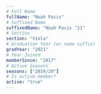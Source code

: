 ```yaml
---
# Full Name
fullName: "Noah Pacis"
# Suffixed Name
suffixedName: "Noah Pacis ’21"
# Section
section: "Viola"
# Graduation Year (or name suffix)
gradYear: "2021"
# Year Joined
memberSince: "2017"
# Active Seasons
seasons: ["2019/20"]
# Is active member?
active: "true"
---
```


